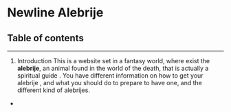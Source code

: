# Newline Alebrije

## Table of contents
***
1. Introduction
This is a website set in a fantasy world, where exist the **alebrije**, an animal found in the world of the death, that is actually a spiritual guide . You have different information on how to get your alebrije , and what you should do to prepare to have one, and the different kind of alebrijes.

- 

